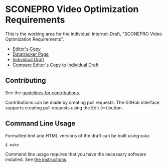 # SCONEPRO Video Optimization Requirements

This is the working area for the individual Internet-Draft, "SCONEPRO Video Optimization Requirements".

* [Editor's Copy](https://mjoras.github.io/sconepro-video-optimization-requirements/#go.draft-joras-sconepro-video-optimization-requirements.html)
* [Datatracker Page](https://datatracker.ietf.org/doc/draft-joras-sconepro-video-optimization-requirements)
* [Individual Draft](https://datatracker.ietf.org/doc/html/draft-joras-sconepro-video-optimization-requirements)
* [Compare Editor's Copy to Individual Draft](https://mjoras.github.io/sconepro-video-optimization-requirements/#go.draft-joras-sconepro-video-optimization-requirements.diff)


## Contributing

See the
[guidelines for contributions](https://github.com/mjoras/sconepro-video-optimization-requirements/blob/main/CONTRIBUTING.md).

Contributions can be made by creating pull requests.
The GitHub interface supports creating pull requests using the Edit (✏) button.


## Command Line Usage

Formatted text and HTML versions of the draft can be built using `make`.

```sh
$ make
```

Command line usage requires that you have the necessary software installed.  See
[the instructions](https://github.com/martinthomson/i-d-template/blob/main/doc/SETUP.md).

